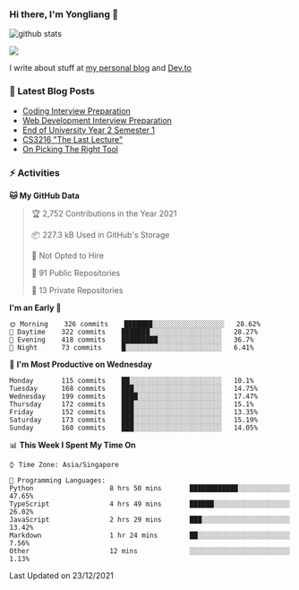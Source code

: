 ### Hi there, I'm Yongliang 👋 
<!--
**tlylt/tlylt** is a ✨ _special_ ✨ repository because its `README.md` (this file) appears on your GitHub profile.

Here are some ideas to get you started:

- 🔭 I’m currently working on ...
- 🌱 I’m currently learning ...
- 👯 I’m looking to collaborate on ...
- 🤔 I’m looking for help with ...
- 💬 Ask me about ...
- 📫 How to reach me: ...
- 😄 Pronouns: ...
- ⚡ Fun fact: ...
-->
![github stats](https://komarev.com/ghpvc/?username=tlylt&color=green&style=plastic)

<img
align="center"
src="https://github-readme-stats.vercel.app/api/?username=tlylt&theme=dracula"
/>

I write about stuff at [my personal blog](https://www.yongliangliu.com/) and [Dev.to](https://dev.to/tlylt)

### 📕 Latest Blog Posts

<!-- BLOG-POST-LIST:START -->
- [Coding Interview Preparation](https://www.yongliangliu.com/blog/coding-interview-prep/)
- [Web Development Interview Preparation](https://www.yongliangliu.com/blog/web-dev-interview-prep/)
- [End of University Year 2 Semester 1](https://www.yongliangliu.com/blog/year-2-sem-1/)
- [CS3216 &quot;The Last Lecture&quot;](https://www.yongliangliu.com/blog/cs3216-the-last-lecture/)
- [On Picking The Right Tool](https://www.yongliangliu.com/blog/on-picking-the-right-tool/)
<!-- BLOG-POST-LIST:END -->

### ⚡ Activities
<!--START_SECTION:waka-->
**🐱 My GitHub Data** 

> 🏆 2,752 Contributions in the Year 2021
 > 
> 📦 227.3 kB Used in GitHub's Storage 
 > 
> 🚫 Not Opted to Hire
 > 
> 📜 91 Public Repositories 
 > 
> 🔑 13 Private Repositories  
 > 
**I'm an Early 🐤** 

```text
🌞 Morning    326 commits    ███████░░░░░░░░░░░░░░░░░░   28.62% 
🌆 Daytime    322 commits    ███████░░░░░░░░░░░░░░░░░░   28.27% 
🌃 Evening    418 commits    █████████░░░░░░░░░░░░░░░░   36.7% 
🌙 Night      73 commits     █░░░░░░░░░░░░░░░░░░░░░░░░   6.41%

```
📅 **I'm Most Productive on Wednesday** 

```text
Monday       115 commits    ██░░░░░░░░░░░░░░░░░░░░░░░   10.1% 
Tuesday      168 commits    ███░░░░░░░░░░░░░░░░░░░░░░   14.75% 
Wednesday    199 commits    ████░░░░░░░░░░░░░░░░░░░░░   17.47% 
Thursday     172 commits    ███░░░░░░░░░░░░░░░░░░░░░░   15.1% 
Friday       152 commits    ███░░░░░░░░░░░░░░░░░░░░░░   13.35% 
Saturday     173 commits    ███░░░░░░░░░░░░░░░░░░░░░░   15.19% 
Sunday       160 commits    ███░░░░░░░░░░░░░░░░░░░░░░   14.05%

```


📊 **This Week I Spent My Time On** 

```text
⌚︎ Time Zone: Asia/Singapore

💬 Programming Languages: 
Python                   8 hrs 50 mins       ████████████░░░░░░░░░░░░░   47.65% 
TypeScript               4 hrs 49 mins       ██████░░░░░░░░░░░░░░░░░░░   26.02% 
JavaScript               2 hrs 29 mins       ███░░░░░░░░░░░░░░░░░░░░░░   13.42% 
Markdown                 1 hr 24 mins        ██░░░░░░░░░░░░░░░░░░░░░░░   7.56% 
Other                    12 mins             ░░░░░░░░░░░░░░░░░░░░░░░░░   1.13%

```


 Last Updated on 23/12/2021
<!--END_SECTION:waka-->